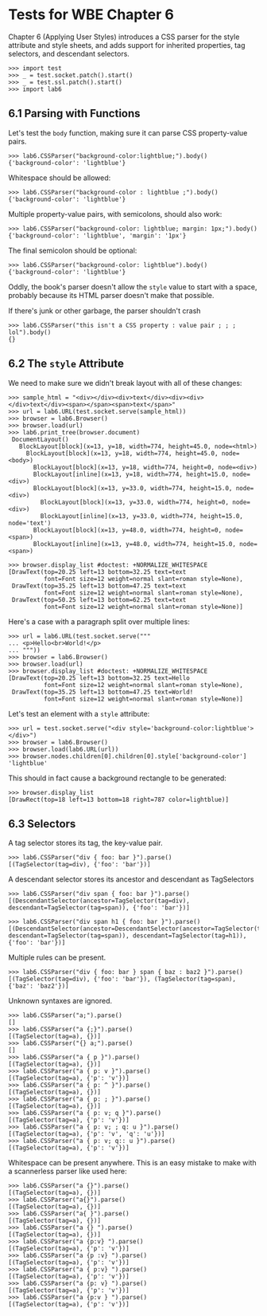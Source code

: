 Tests for WBE Chapter 6
=======================

Chapter 6 (Applying User Styles) introduces a CSS parser for the style attribute
and style sheets, and adds support for inherited properties, tag selectors, and
descendant selectors.

    >>> import test
    >>> _ = test.socket.patch().start()
    >>> _ = test.ssl.patch().start()
    >>> import lab6

6.1 Parsing with Functions
--------------------------

Let's test the `body` function, making sure it can parse CSS
property-value pairs.

    >>> lab6.CSSParser("background-color:lightblue;").body()
    {'background-color': 'lightblue'}

Whitespace should be allowed:

    >>> lab6.CSSParser("background-color : lightblue ;").body()
    {'background-color': 'lightblue'}

Multiple property-value pairs, with semicolons, should also work:

    >>> lab6.CSSParser("background-color: lightblue; margin: 1px;").body()
    {'background-color': 'lightblue', 'margin': '1px'}

The final semicolon should be optional:

    >>> lab6.CSSParser("background-color: lightblue").body()
    {'background-color': 'lightblue'}

Oddly, the book's parser doesn't allow the `style` value to start with
a space, probably because its HTML parser doesn't make that possible.

If there's junk or other garbage, the parser shouldn't crash


    >>> lab6.CSSParser("this isn't a CSS property : value pair ; ; ; lol").body()
    {}

6.2 The `style` Attribute
-------------------------

We need to make sure we didn't break layout with all of these changes:

    >>> sample_html = "<div></div><div>text</div><div><div></div>text</div><span></span><span>text</span>"
    >>> url = lab6.URL(test.socket.serve(sample_html))
    >>> browser = lab6.Browser()
    >>> browser.load(url)
    >>> lab6.print_tree(browser.document)
     DocumentLayout()
       BlockLayout[block](x=13, y=18, width=774, height=45.0, node=<html>)
         BlockLayout[block](x=13, y=18, width=774, height=45.0, node=<body>)
           BlockLayout[block](x=13, y=18, width=774, height=0, node=<div>)
           BlockLayout[inline](x=13, y=18, width=774, height=15.0, node=<div>)
           BlockLayout[block](x=13, y=33.0, width=774, height=15.0, node=<div>)
             BlockLayout[block](x=13, y=33.0, width=774, height=0, node=<div>)
             BlockLayout[inline](x=13, y=33.0, width=774, height=15.0, node='text')
           BlockLayout[block](x=13, y=48.0, width=774, height=0, node=<span>)
           BlockLayout[inline](x=13, y=48.0, width=774, height=15.0, node=<span>)

    >>> browser.display_list #doctest: +NORMALIZE_WHITESPACE
    [DrawText(top=20.25 left=13 bottom=32.25 text=text
              font=Font size=12 weight=normal slant=roman style=None),
     DrawText(top=35.25 left=13 bottom=47.25 text=text
              font=Font size=12 weight=normal slant=roman style=None),
     DrawText(top=50.25 left=13 bottom=62.25 text=text
              font=Font size=12 weight=normal slant=roman style=None)]

Here's a case with a paragraph split over multiple lines:

    >>> url = lab6.URL(test.socket.serve("""
    ... <p>Hello<br>World!</p>
    ... """))
    >>> browser = lab6.Browser()
    >>> browser.load(url)
    >>> browser.display_list #doctest: +NORMALIZE_WHITESPACE
    [DrawText(top=20.25 left=13 bottom=32.25 text=Hello
              font=Font size=12 weight=normal slant=roman style=None),
     DrawText(top=35.25 left=13 bottom=47.25 text=World!
              font=Font size=12 weight=normal slant=roman style=None)]

Let's test an element with a `style` attribute:

    >>> url = test.socket.serve("<div style='background-color:lightblue'></div>")
    >>> browser = lab6.Browser()
    >>> browser.load(lab6.URL(url))
    >>> browser.nodes.children[0].children[0].style['background-color']
    'lightblue'

This should in fact cause a background rectangle to be generated:

    >>> browser.display_list
    [DrawRect(top=18 left=13 bottom=18 right=787 color=lightblue)]

6.3 Selectors
-------------

A tag selector stores its tag, the key-value pair.

    >>> lab6.CSSParser("div { foo: bar }").parse()
    [(TagSelector(tag=div), {'foo': 'bar'})]

A descendant selector stores its ancestor and descendant as TagSelectors

    >>> lab6.CSSParser("div span { foo: bar }").parse()
    [(DescendantSelector(ancestor=TagSelector(tag=div), descendant=TagSelector(tag=span)), {'foo': 'bar'})]

    >>> lab6.CSSParser("div span h1 { foo: bar }").parse()
    [(DescendantSelector(ancestor=DescendantSelector(ancestor=TagSelector(tag=div), descendant=TagSelector(tag=span)), descendant=TagSelector(tag=h1)), {'foo': 'bar'})]

Multiple rules can be present.

    >>> lab6.CSSParser("div { foo: bar } span { baz : baz2 }").parse()
    [(TagSelector(tag=div), {'foo': 'bar'}), (TagSelector(tag=span), {'baz': 'baz2'})]

Unknown syntaxes are ignored.

    >>> lab6.CSSParser("a;").parse()
    []
    >>> lab6.CSSParser("a {;}").parse()
    [(TagSelector(tag=a), {})]
    >>> lab6.CSSParser("{} a;").parse()
    []
    >>> lab6.CSSParser("a { p }").parse()
    [(TagSelector(tag=a), {})]
    >>> lab6.CSSParser("a { p: v }").parse()
    [(TagSelector(tag=a), {'p': 'v'})]
    >>> lab6.CSSParser("a { p: ^ }").parse()
    [(TagSelector(tag=a), {})]
    >>> lab6.CSSParser("a { p: ; }").parse()
    [(TagSelector(tag=a), {})]
    >>> lab6.CSSParser("a { p: v; q }").parse()
    [(TagSelector(tag=a), {'p': 'v'})]
    >>> lab6.CSSParser("a { p: v; ; q: u }").parse()
    [(TagSelector(tag=a), {'p': 'v', 'q': 'u'})]
    >>> lab6.CSSParser("a { p: v; q:: u }").parse()
    [(TagSelector(tag=a), {'p': 'v'})]

Whitespace can be present anywhere. This is an easy mistake to make
with a scannerless parser like used here:

    >>> lab6.CSSParser("a {}").parse()
    [(TagSelector(tag=a), {})]
    >>> lab6.CSSParser("a{}").parse()
    [(TagSelector(tag=a), {})]
    >>> lab6.CSSParser("a{ }").parse()
    [(TagSelector(tag=a), {})]
    >>> lab6.CSSParser("a {} ").parse()
    [(TagSelector(tag=a), {})]
    >>> lab6.CSSParser("a {p:v} ").parse()
    [(TagSelector(tag=a), {'p': 'v'})]
    >>> lab6.CSSParser("a {p :v} ").parse()
    [(TagSelector(tag=a), {'p': 'v'})]
    >>> lab6.CSSParser("a { p:v} ").parse()
    [(TagSelector(tag=a), {'p': 'v'})]
    >>> lab6.CSSParser("a {p: v} ").parse()
    [(TagSelector(tag=a), {'p': 'v'})]
    >>> lab6.CSSParser("a {p:v } ").parse()
    [(TagSelector(tag=a), {'p': 'v'})]
    